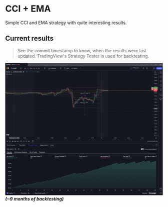 # CCI + EMA

Simple CCI and EMA strategy with quite interesting results.

## Current results

> See the commit timestamp to know, when the results were last updated. TradingView's Strategy Tester is used for backtesting.

![img.png](img.png)
_**(~9 months of backtesting)**_
